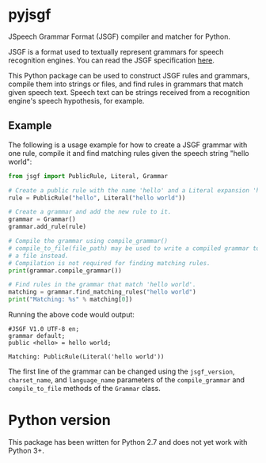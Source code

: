 # pyjsgf
JSpeech Grammar Format (JSGF) compiler and matcher for Python.

JSGF is a format used to textually represent grammars for speech recognition engines. You can read the JSGF specification [here](https://www.w3.org/TR/jsgf/).

This Python package can be used to construct JSGF rules and grammars, compile them into strings or files, and find rules in grammars that match given speech text. Speech text can be strings received from a recognition engine's speech hypothesis, for example.

## Example
The following is a usage example for how to create a JSGF grammar with one rule, compile it and find matching rules given the speech string "hello world":
``` Python
from jsgf import PublicRule, Literal, Grammar

# Create a public rule with the name 'hello' and a Literal expansion 'hello world'.
rule = PublicRule("hello", Literal("hello world"))

# Create a grammar and add the new rule to it.
grammar = Grammar()
grammar.add_rule(rule)

# Compile the grammar using compile_grammar()
# compile_to_file(file_path) may be used to write a compiled grammar to
# a file instead.
# Compilation is not required for finding matching rules.
print(grammar.compile_grammar())

# Find rules in the grammar that match 'hello world'.
matching = grammar.find_matching_rules("hello world")
print("Matching: %s" % matching[0])


```

Running the above code would output:
```
#JSGF V1.0 UTF-8 en;
grammar default;
public <hello> = hello world;

Matching: PublicRule(Literal('hello world'))

```

The first line of the grammar can be changed using the `jsgf_version`, `charset_name`, and `language_name` parameters of the `compile_grammar` and `compile_to_file` methods of the `Grammar` class.


# Python version
This package has been written for Python 2.7 and does not yet work with Python 3+.

